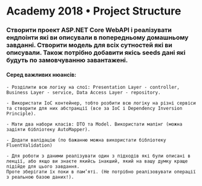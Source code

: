 # Academy 2018 • Project Structure

### Створити проект ASP.NET Core WebAPI і реалізувати ендпоінти які ви описували в попередньому домашньому завданні. Створити модель для всіх сутностей які ви описували. Також потрібно добавити якісь seeds дані які будуть по замовчуванню завантажені.

#### Серед важливих нюансів:

    - Розділити всю логіку на слої: Presentation Layer - controller, Business Layer - service, Data Access Layer - repository.

    - Використати IoC контейнер, тобто розбити всю логіку на різні сервіси та створити для них абстракції (все за IoC і Dependency Inversion Principle).

    - Мати два набори класів: DTO та Model. Використати мапінг (можна задіяти бібліотеку AutoMapper).

    - Додати валідацію (по бажанню можна використати бібліотеку FluentValidation)

    - Для роботи з даними реалізувати один з підходів які були описані в лекції, або якщо ви знаєте якийсь інакший, який на вашу думку краще підійде для цього завдання. 
    Проте зберігати їх поки в пам’яті. (Не потрібно реалізовувати операції з реальною базою даних!).
